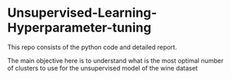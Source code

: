 # Unsupervised-Learning-Hyperparameter-tuning

This repo consists of the python code and detailed report.

The main objective here is to understand what is the most optimal number of clusters to use for the unsupervised model of the wine dataset
